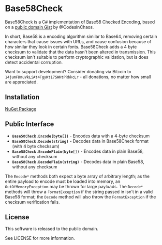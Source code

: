 Base58Check
===========

Base58Check is a C# implementation of [Base58 Checked Encoding](https://en.bitcoin.it/wiki/Base58Check_encoding), based on a [public domain Gist](https://gist.github.com/CodesInChaos/3175971) by @CodesInChaos.

In short, Base58 is a encoding algorithm similar to Base64, removing certain characters that cause issues with URLs, and cause confusion because of how similar they look in certain fonts. Base58Check adds a 4 byte checksum to validate that the data hasn't been altered in transmission. This checksum isn't suitable to perform cryptographic validation, but is does detect accidental corruption.

Want to support development? Consider donating via Bitcoin to `14jumFDmuVkLiAt4TgyKt17SWHtPRbkcLr` - all donations, no matter how small are appreciated.

## Installation

[NuGet Package](https://www.nuget.org/packages/Base58Check/)

## Public Interface

* **`Base58Check.Encode(byte[])`** - Encodes data with a 4-byte checksum
* **`Base58Check.Decode(string)`** - Decodes data in Base58Check format (with 4 byte checksum)
* **`Base58Check.EncodePlain(byte[])`** - Encodes data in plain Base58, without any checksum
* **`Base58Check.DecodePlain(string)`** - Decodes data in plain Base58, without any checksum

The `Encode*` methods both expect a byte array of arbitrary length; as the entire payload to encode must be loaded into memory, an `OutOfMemoryException` may be thrown for large payloads. The `Decode*` methods will throw a `FormatException` if the string passed in isn't in a valid Base58 format; the `Decode` method will also throw the `FormatException` if the checksum verification fails.

## License

This software is released to the public domain.

See LICENSE for more information.
